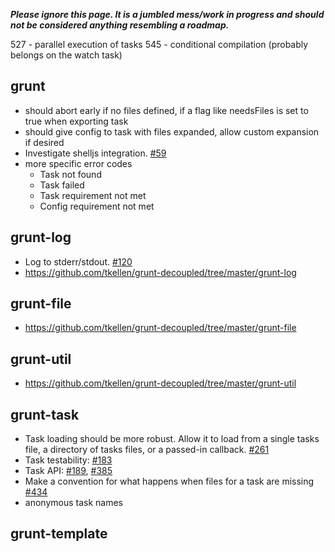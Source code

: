 ***Please ignore this page.  It is a jumbled mess/work in progress and should not be considered anything resembling a roadmap.***

527 - parallel execution of tasks
545 - conditional compilation (probably belongs on the watch task)

## grunt
* should abort early if no files defined, if a flag like needsFiles is set to true when exporting task
* should give config to task with files expanded, allow custom expansion if desired
* Investigate shelljs integration. [#59](https://github.com/gruntjs/grunt/issues/59)
* more specific error codes
  * Task not found
  * Task failed
  * Task requirement not met
  * Config requirement not met

## grunt-log
* Log to stderr/stdout. [#120](https://github.com/gruntjs/grunt/issues/120)
* https://github.com/tkellen/grunt-decoupled/tree/master/grunt-log

## grunt-file
* https://github.com/tkellen/grunt-decoupled/tree/master/grunt-file

## grunt-util
* https://github.com/tkellen/grunt-decoupled/tree/master/grunt-util

## grunt-task
* Task loading should be more robust.  Allow it to load from a single tasks file, a directory of tasks files, or a passed-in callback. [#261](https://github.com/gruntjs/grunt/issues/261)
* Task testability: [#183](https://github.com/gruntjs/grunt/issues/183)
* Task API: [#189](https://github.com/gruntjs/grunt/issues/189), [#385](https://github.com/gruntjs/grunt/issues/385)
* Make a convention for what happens when files for a task are missing [#434](https://github.com/gruntjs/grunt/issues/434)
* anonymous task names

## grunt-template